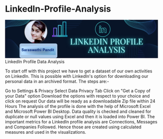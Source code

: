 # LinkedIn-Profile-Analysis
![logo](https://github.com/saraswathi2000/LinkedIn-Profile-Analysis/blob/main/Saraswathi%20Pandit.png)
LinkedIn Profile Data Analysis

To start off with this project we have to get a dataset of our own activities on LinkedIn. This is possible with LinkedIn's option for downloading our personal data in an archived format. The steps are:-

Go to Settings & Privacy
Select Data Privacy Tab
Click on "Get a Copy of your Data" option
Download the options with respect to your choice and click on request
Our data will be ready as a downloadable Zip file within 24 Hours
The analysis of the profile is done with the help of Microsoft Excel and Microsoft Power BI Desktop. Data quality is checked and cleaned for duplicate or null values using Excel and then it is loaded into Power BI. The important metrics for a LinkedIn profile analysis are Connections, Messages and Companies Followed. Hence those are created using calculated measures and used in the visualizations.
